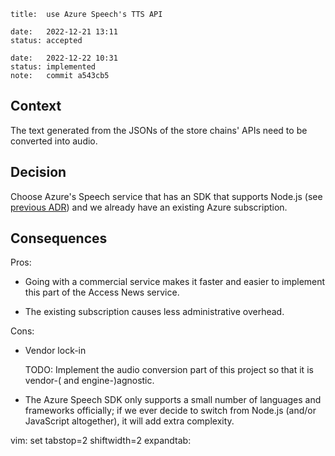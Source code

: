     title:  use Azure Speech's TTS API

    date:   2022-12-21 13:11
    status: accepted

    date:   2022-12-22 10:31
    status: implemented
    note:   commit a543cb5

## Context

The text generated from the JSONs of the store chains' APIs need to be converted into audio.

## Decision

Choose Azure's Speech service that has an SDK that supports Node.js (see [previous ADR](./20221221_124229-use_node_js_backend.md)) and we already have an existing Azure subscription.

## Consequences

Pros:

+ Going with a commercial service makes it faster and easier to implement this part of the Access News service.

+ The existing subscription causes less administrative overhead.

Cons:

+ Vendor lock-in

  TODO: Implement the audio conversion part of this project so that it is vendor-( and engine-)agnostic.

+ The Azure Speech SDK only supports a small number of languages and frameworks officially; if we ever decide to switch from Node.js (and/or JavaScript altogether), it will add extra complexity.


vim: set tabstop=2 shiftwidth=2 expandtab:

